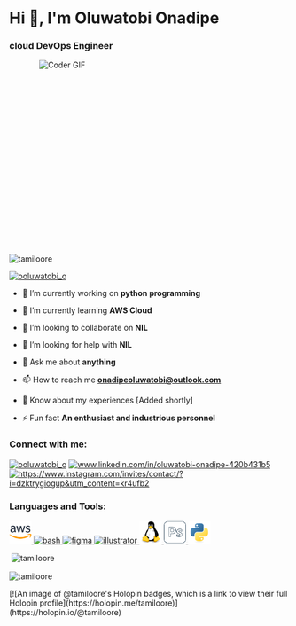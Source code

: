 
<h1 align="left">Hi 👋, I'm Oluwatobi Onadipe</h1>
<h3 align="left">cloud DevOps Engineer</h3>
<img align="right"alt="Coder GIF" height=350 width=450 src="https://cdn.dribbble.com/users/730703/screenshots/6581243/avento.gif" />

<p align="left"> <img src="https://komarev.com/ghpvc/?username=tamiloore&label=Profile%20views&color=0e75b6&style=flat" alt="tamiloore" /> </p>

<p align="left"> <a href="https://twitter.com/ooluwatobi_o" target="blank"><img src="https://img.shields.io/twitter/follow/ooluwatobi_o?logo=twitter&style=for-the-badge" alt="ooluwatobi_o" /></a> </p>

- 🔭 I’m currently working on **python programming**

- 🌱 I’m currently learning **AWS Cloud**

- 👯 I’m looking to collaborate on **NIL**

- 🤝 I’m looking for help with **NIL**

- 💬 Ask me about **anything**

- 📫 How to reach me **onadipeoluwatobi@outlook.com**

- 📄 Know about my experiences [Added shortly]

- ⚡ Fun fact **An enthusiast and industrious personnel**

<h3 align="left">Connect with me:</h3>
<p align="left">
<a href="https://twitter.com/ooluwatobi_o" target="blank"><img align="center" src="https://raw.githubusercontent.com/rahuldkjain/github-profile-readme-generator/master/src/images/icons/Social/twitter.svg" alt="ooluwatobi_o" height="30" width="40" /></a>
<a href="https://linkedin.com/in/www.linkedin.com/in/oluwatobi-onadipe-420b431b5" target="blank"><img align="center" src="https://raw.githubusercontent.com/rahuldkjain/github-profile-readme-generator/master/src/images/icons/Social/linked-in-alt.svg" alt="www.linkedin.com/in/oluwatobi-onadipe-420b431b5" height="30" width="40" /></a>
<a href="https://instagram.com/https://www.instagram.com/invites/contact/?i=dzktrygiogup&utm_content=kr4ufb2" target="blank"><img align="center" src="https://raw.githubusercontent.com/rahuldkjain/github-profile-readme-generator/master/src/images/icons/Social/instagram.svg" alt="https://www.instagram.com/invites/contact/?i=dzktrygiogup&utm_content=kr4ufb2" height="30" width="40" /></a>
</p>

<h3 align="left">Languages and Tools:</h3>
<p align="left"> <a href="https://aws.amazon.com" target="_blank" rel="noreferrer"> <img src="https://raw.githubusercontent.com/devicons/devicon/master/icons/amazonwebservices/amazonwebservices-original-wordmark.svg" alt="aws" width="40" height="40"/> </a> <a href="https://www.gnu.org/software/bash/" target="_blank" rel="noreferrer"> <img src="https://www.vectorlogo.zone/logos/gnu_bash/gnu_bash-icon.svg" alt="bash" width="40" height="40"/> </a> <a href="https://www.figma.com/" target="_blank" rel="noreferrer"> <img src="https://www.vectorlogo.zone/logos/figma/figma-icon.svg" alt="figma" width="40" height="40"/> </a> <a href="https://www.adobe.com/in/products/illustrator.html" target="_blank" rel="noreferrer"> <img src="https://www.vectorlogo.zone/logos/adobe_illustrator/adobe_illustrator-icon.svg" alt="illustrator" width="40" height="40"/> </a> <a href="https://www.linux.org/" target="_blank" rel="noreferrer"> <img src="https://raw.githubusercontent.com/devicons/devicon/master/icons/linux/linux-original.svg" alt="linux" width="40" height="40"/> </a> <a href="https://www.photoshop.com/en" target="_blank" rel="noreferrer"> <img src="https://raw.githubusercontent.com/devicons/devicon/master/icons/photoshop/photoshop-line.svg" alt="photoshop" width="40" height="40"/> </a> <a href="https://www.python.org" target="_blank" rel="noreferrer"> <img src="https://raw.githubusercontent.com/devicons/devicon/master/icons/python/python-original.svg" alt="python" width="40" height="40"/> </a> </p>

<p>&nbsp;<img align="center" src="https://github-readme-stats.vercel.app/api?username=tamiloore&show_icons=true&locale=en" alt="tamiloore" /></p>


<p><img align="center" src="https://github-readme-streak-stats.herokuapp.com/?user=tamiloore&" alt="tamiloore" /></p>
[![An image of @tamiloore's Holopin badges, which is a link to view their full Holopin profile](https://holopin.me/tamiloore)](https://holopin.io/@tamiloore)
